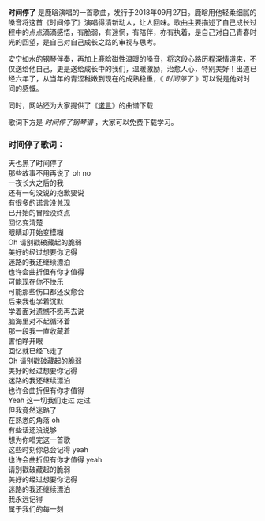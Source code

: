 

**时间停了**
是鹿晗演唱的一首歌曲，发行于2018年09月27日。鹿晗用他轻柔细腻的嗓音将这首《时间停了》演唱得清新动人，让人回味。歌曲主要描述了自己成长过程中的点点滴滴感悟，有脆弱，有迷惘，有陪伴，亦有执着，是自己对自己青春时光的回望，是自己对自己成长之路的审视与思考。

安宁如水的钢琴伴奏，再加上鹿晗磁性温暖的嗓音，将这段心路历程深情道来，不仅送给他自己，更是送给成长中的我们，温暖激励，治愈人心，特别美好！出道已经六年了，从当年的青涩稚嫩到现在的成熟稳重，《
_时间停了_ 》可以说是他对时间的感慨。

同时，网站还为大家提供了《[诺言](Music-7662-诺言-鹿晗.html "诺言")》的曲谱下载

歌词下方是 _时间停了钢琴谱_ ，大家可以免费下载学习。

### 时间停了歌词：

天也黑了时间停了  
那些故事不用再说了 oh no  
一夜长大之后的我  
还有一句没说的抱歉要说  
有很多的诺言没兑现  
已开始的冒险没终点  
回忆变清楚  
眼睛却开始变模糊  
Oh 请别戳破藏起的脆弱  
美好的经过想要你记得  
迷路的我还继续漂泊  
也许会曲折但有你才值得  
可能现在你不快乐  
可能那些伤口都还没愈合  
后来我也学着沉默  
学着面对遗憾不愿再去说  
脑海里对不起循环着  
那一段我一直收藏着  
害怕睁开眼  
回忆就已经飞走了  
Oh 请别戳破藏起的脆弱  
美好的经过想要你记得  
迷路的我还继续漂泊  
也许会曲折但有你才值得  
Yeah 这一切我们走过 走过  
但我竟然迷路了  
在熟悉的角落 oh  
有些话还没说够  
想为你唱完这一首歌  
这些时刻你总会记得 yeah  
也许会曲折但有你才值得 yeah  
请别戳破藏起的脆弱  
美好的经过想要你记得  
迷路的我还继续漂泊  
我永远记得  
属于我们的每一刻

